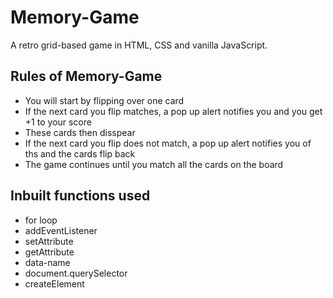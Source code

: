 # Memory-Game
A retro grid-based game in HTML, CSS and vanilla JavaScript.

## Rules of Memory-Game
- You will start by flipping over one card
- If the next card you flip matches, a pop up alert notifies you and you get +1 to your score
- These cards then disspear
- If the next card you flip does not match, a pop up alert notifies you of ths and the cards flip back
- The game continues until you match all the cards on the board

## Inbuilt functions used
- for loop
- addEventListener
- setAttribute
- getAttribute
- data-name
- document.querySelector
- createElement


